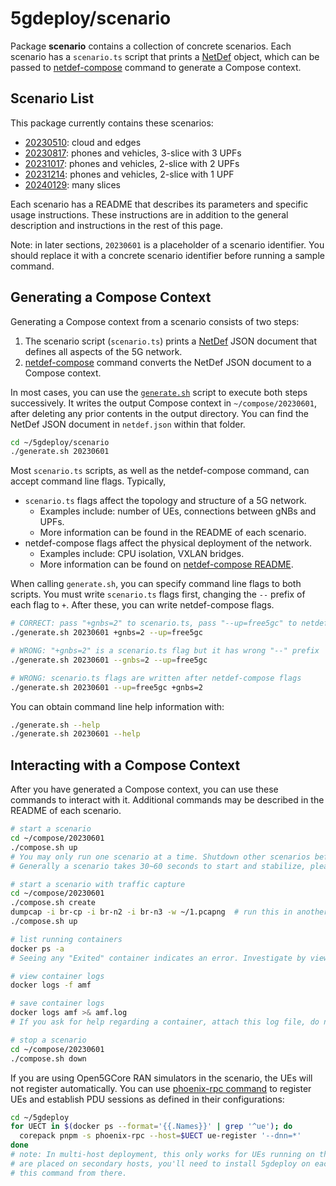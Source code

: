 # 5gdeploy/scenario

Package **scenario** contains a collection of concrete scenarios.
Each scenario has a `scenario.ts` script that prints a [NetDef](../netdef) object, which can be passed to [netdef-compose](../netdef-compose) command to generate a Compose context.

## Scenario List

This package currently contains these scenarios:

* [20230510](20230510): cloud and edges
* [20230817](20230817): phones and vehicles, 3-slice with 3 UPFs
* [20231017](20231017): phones and vehicles, 2-slice with 2 UPFs
* [20231214](20231214): phones and vehicles, 2-slice with 1 UPF
* [20240129](20240129): many slices

Each scenario has a README that describes its parameters and specific usage instructions.
These instructions are in addition to the general description and instructions in the rest of this page.

Note: in later sections, `20230601` is a placeholder of a scenario identifier.
You should replace it with a concrete scenario identifier before running a sample command.

## Generating a Compose Context

Generating a Compose context from a scenario consists of two steps:

1. The scenario script (`scenario.ts`) prints a [NetDef](../netdef) JSON document that defines all aspects of the 5G network.
2. [netdef-compose](../netdef-compose) command converts the NetDef JSON document to a Compose context.

In most cases, you can use the [`generate.sh`](generate.sh) script to execute both steps successively.
It writes the output Compose context in `~/compose/20230601`, after deleting any prior contents in the output directory.
You can find the NetDef JSON document in `netdef.json` within that folder.

```bash
cd ~/5gdeploy/scenario
./generate.sh 20230601
```

Most `scenario.ts` scripts, as well as the netdef-compose command, can accept command line flags.
Typically,

* `scenario.ts` flags affect the topology and structure of a 5G network.
  * Examples include: number of UEs, connections between gNBs and UPFs.
  * More information can be found in the README of each scenario.
* netdef-compose flags affect the physical deployment of the network.
  * Examples include: CPU isolation, VXLAN bridges.
  * More information can be found on [netdef-compose README](../netdef-compose/README.md).

When calling `generate.sh`, you can specify command line flags to both scripts.
You must write `scenario.ts` flags first, changing the `--` prefix of each flag to `+`.
After these, you can write netdef-compose flags.

```bash
# CORRECT: pass "+gnbs=2" to scenario.ts, pass "--up=free5gc" to netdef-compose
./generate.sh 20230601 +gnbs=2 --up=free5gc

# WRONG: "+gnbs=2" is a scenario.ts flag but it has wrong "--" prefix
./generate.sh 20230601 --gnbs=2 --up=free5gc

# WRONG: scenario.ts flags are written after netdef-compose flags
./generate.sh 20230601 --up=free5gc +gnbs=2
```

You can obtain command line help information with:

```bash
./generate.sh --help
./generate.sh 20230601 --help
```

## Interacting with a Compose Context

After you have generated a Compose context, you can use these commands to interact with it.
Additional commands may be described in the README of each scenario.

```bash
# start a scenario
cd ~/compose/20230601
./compose.sh up
# You may only run one scenario at a time. Shutdown other scenarios before starting one.
# Generally a scenario takes 30~60 seconds to start and stabilize, please be patient.

# start a scenario with traffic capture
cd ~/compose/20230601
./compose.sh create
dumpcap -i br-cp -i br-n2 -i br-n3 -w ~/1.pcapng  # run this in another console
./compose.sh up

# list running containers
docker ps -a
# Seeing any "Exited" container indicates an error. Investigate by viewing container logs.

# view container logs
docker logs -f amf

# save container logs
docker logs amf >& amf.log
# If you ask for help regarding a container, attach this log file, do not send screenshots.

# stop a scenario
cd ~/compose/20230601
./compose.sh down
```

If you are using Open5GCore RAN simulators in the scenario, the UEs will not register automatically.
You can use [phoenix-rpc command](../phoenix-rpc) to register UEs and establish PDU sessions as defined in their configurations:

```bash
cd ~/5gdeploy
for UECT in $(docker ps --format='{{.Names}}' | grep '^ue'); do
  corepack pnpm -s phoenix-rpc --host=$UECT ue-register '--dnn=*'
done
# note: In multi-host deployment, this only works for UEs running on the primary host. If some UEs
# are placed on secondary hosts, you'll need to install 5gdeploy on each secondary host and run
# this command from there.
```
